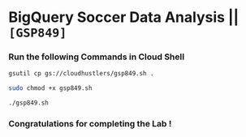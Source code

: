 # BigQuery Soccer Data Analysis || `[GSP849]`

### Run the following Commands in Cloud Shell

```bash
gsutil cp gs://cloudhustlers/gsp849.sh .

sudo chmod +x gsp849.sh

./gsp849.sh
```

### Congratulations for completing the Lab !